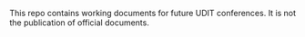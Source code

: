 This repo contains working documents for future UDIT conferences.
It is not the publication of official documents.

